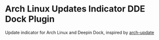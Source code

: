 Arch Linux Updates Indicator DDE Dock Plugin
===============

Update indicator for Arch Linux and Deepin Dock, 
inspired by [arch-update](https://github.com/RaphaelRochet/arch-update)

